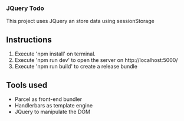 ### JQuery Todo
This project uses JQuery an store data using sessionStorage

## Instructions
1. Execute 'npm install' on terminal.
2. Execute 'npm run dev' to open the server on http://localhost:5000/
3. Execute 'npm run build' to create a release bundle

## Tools used
- Parcel as front-end bundler
- Handlerbars as template engine
- JQuery to manipulate the DOM